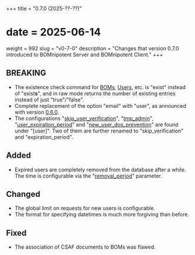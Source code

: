 +++
title = "0.7.0 (2025-??-??)"
# date = 2025-06-14
weight = 992
slug = "v0-7-0"
description = "Changes that version 0.7.0 introduced to BOMnipotent Server and BOMnipotent Client."
+++

## BREAKING
- The existence check command for [BOMs](/client/consumer/boms/#existence), [Users](/client/manager/access-management/user-management/#existence), etc. is "exist" instead of "exist**s**", and in raw mode returns the number of existing entries instead of just "true"/"false".
- Complete replacement of the option "email" with "user", as announced with version [0.6.0](/changelog/v0-6-0/).
- The configurations "[skip_user_verification](/server/configuration/required/smtp/#skipping-user-verification)", "[tmp_admin](/server/configuration/optional/tmp-admin/)", "[user_expiration_period](/server/configuration/optional/user-expiration-period/)" and "[new_user_dos_prevention](/server/configuration/optional/dos-prevention/#global-request-user-dos-prevention)" are found under "[user]". Two of them are further renamed to "skip_verification" and "expiration_period".

## Added
- Expired users are completely removed from the database after a while. The time is configurable via the "[removal_period](/server/configuration/optional/user-expiration-period/#removal-period)" parameter.

## Changed
- The global limit on requests for new users is configurable.
- The format for specifying datetimes is much more forgiving than before.

## Fixed
- The association of CSAF documents to BOMs was flawed.
